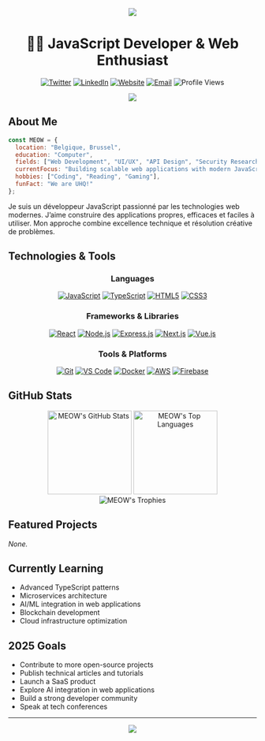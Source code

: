 <div align="center">
  <img src="https://capsule-render.vercel.app/api?type=waving&height=300&color=gradient&text=MEOW" />
</div>

<h1 align="center">👨‍💻 JavaScript Developer & Web Enthusiast</h1>

<p align="center">
  <a href="https://twitter.com/MEOW"><img src="https://img.shields.io/badge/Twitter-1DA1F2?style=for-the-badge&logo=twitter&logoColor=white" alt="Twitter" /></a>
  <a href="https://www.linkedin.com/in/MEOW/"><img src="https://img.shields.io/badge/LinkedIn-0077B5?style=for-the-badge&logo=linkedin&logoColor=white" alt="LinkedIn" /></a>
  <a href="https://meow.dev"><img src="https://img.shields.io/badge/Website-FF5722?style=for-the-badge&logo=google-chrome&logoColor=white" alt="Website" /></a>
  <a href="mailto:contact@meow.dev"><img src="https://img.shields.io/badge/Email-D14836?style=for-the-badge&logo=gmail&logoColor=white" alt="Email" /></a>
  <img src="https://komarev.com/ghpvc/?username=MEOW&style=for-the-badge&color=blueviolet" alt="Profile Views" />
</p>

<div align="center">
  <img src="https://readme-typing-svg.demolab.com?font=Fira+Code&size=22&pause=1000&color=36BCF7FF&center=true&vCenter=true&width=435&lines=JavaScript+Developer;React+%26+Node.js+Expert;Open+Source+Contributor;Always+Learning" />
</div>

## About Me

```javascript
const MEOW = {
  location: "Belgique, Brussel",
  education: "Computer",
  fields: ["Web Development", "UI/UX", "API Design", "Security Research"],
  currentFocus: "Building scalable web applications with modern JavaScript",
  hobbies: ["Coding", "Reading", "Gaming"],
  funFact: "We are UHQ!"
};
```

Je suis un développeur JavaScript passionné par les technologies web modernes. J’aime construire des applications propres, efficaces et faciles à utiliser. Mon approche combine excellence technique et résolution créative de problèmes.

## Technologies & Tools

<div align="center">

### Languages
[![JavaScript](https://img.shields.io/badge/JavaScript-F7DF1E?style=for-the-badge&logo=javascript&logoColor=black)](https://github.com/MEOW)
[![TypeScript](https://img.shields.io/badge/TypeScript-3178C6?style=for-the-badge&logo=typescript&logoColor=white)](https://github.com/MEOW)
[![HTML5](https://img.shields.io/badge/HTML5-E34F26?style=for-the-badge&logo=html5&logoColor=white)](https://github.com/MEOW)
[![CSS3](https://img.shields.io/badge/CSS3-1572B6?style=for-the-badge&logo=css3&logoColor=white)](https://github.com/MEOW)

### Frameworks & Libraries
[![React](https://img.shields.io/badge/React-61DAFB?style=for-the-badge&logo=react&logoColor=black)](https://github.com/MEOW)
[![Node.js](https://img.shields.io/badge/Node.js-339933?style=for-the-badge&logo=nodedotjs&logoColor=white)](https://github.com/MEOW)
[![Express.js](https://img.shields.io/badge/Express-000000?style=for-the-badge&logo=express&logoColor=white)](https://github.com/MEOW)
[![Next.js](https://img.shields.io/badge/Next.js-000000?style=for-the-badge&logo=nextdotjs&logoColor=white)](https://github.com/MEOW)
[![Vue.js](https://img.shields.io/badge/Vue.js-4FC08D?style=for-the-badge&logo=vuedotjs&logoColor=white)](https://github.com/MEOW)

### Tools & Platforms
[![Git](https://img.shields.io/badge/Git-F05032?style=for-the-badge&logo=git&logoColor=white)](https://github.com/MEOW)
[![VS Code](https://img.shields.io/badge/VS_Code-007ACC?style=for-the-badge&logo=visual-studio-code&logoColor=white)](https://github.com/MEOW)
[![Docker](https://img.shields.io/badge/Docker-2496ED?style=for-the-badge&logo=docker&logoColor=white)](https://github.com/MEOW)
[![AWS](https://img.shields.io/badge/AWS-232F3E?style=for-the-badge&logo=amazon-aws&logoColor=white)](https://github.com/MEOW)
[![Firebase](https://img.shields.io/badge/Firebase-FFCA28?style=for-the-badge&logo=firebase&logoColor=black)](https://github.com/MEOW)

</div>

## GitHub Stats

<div align="center">
  <img src="https://github-readme-stats.vercel.app/api?username=MEOW&show_icons=true&theme=tokyonight&hide_border=true&count_private=true" alt="MEOW's GitHub Stats" height="170" />
  <img src="https://github-readme-stats.vercel.app/api/top-langs/?username=MEOW&layout=compact&theme=tokyonight&hide_border=true" alt="MEOW's Top Languages" height="170" />
</div>

<div align="center">
  <img src="https://github-profile-trophy.vercel.app/?username=MEOW&theme=discord&no-frame=true&column=7&margin-w=15" alt="MEOW's Trophies" />
</div>

## Featured Projects

*None.*

## Currently Learning

- Advanced TypeScript patterns
- Microservices architecture
- AI/ML integration in web applications
- Blockchain development
- Cloud infrastructure optimization

## 2025 Goals

- Contribute to more open-source projects
- Publish technical articles and tutorials
- Launch a SaaS product
- Explore AI integration in web applications
- Build a strong developer community
- Speak at tech conferences

---

<div align="center">
  <img src="https://capsule-render.vercel.app/api?type=waving&color=gradient&height=100&section=footer" />
</div>

